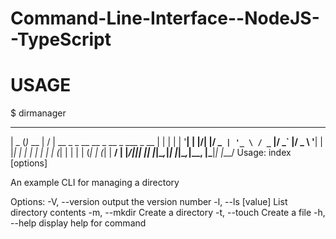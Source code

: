 # Command-Line-Interface--NodeJS--TypeScript

# USAGE
$ dirmanager
  ____  _        __  __
 |  _ \(_)_ __  |  \/  | __ _ _ __   __ _  __ _  ___ _ __
 | | | | | '__| | |\/| |/ _` | '_ \ / _` |/ _` |/ _ \ '__|
 | |_| | | |    | |  | | (_| | | | | (_| | (_| |  __/ |
 |____/|_|_|    |_|  |_|\__,_|_| |_|\__,_|\__, |\___|_|
                                          |___/
Usage: index [options]

An example CLI for managing a directory

Options:
  -V, --version        output the version number
  -l, --ls  [value]    List directory contents
  -m, --mkdir <value>  Create a directory
  -t, --touch <value>  Create a file
  -h, --help           display help for command
